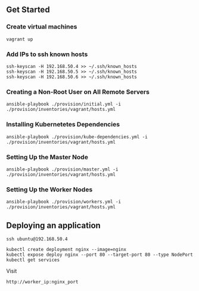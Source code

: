 
## Get Started

### Create virtual machines

```shell
vagrant up
```

### Add IPs to ssh known hosts

```shell
ssh-keyscan -H 192.168.50.4 >> ~/.ssh/known_hosts
ssh-keyscan -H 192.168.50.5 >> ~/.ssh/known_hosts
ssh-keyscan -H 192.168.50.6 >> ~/.ssh/known_hosts
```

### Creating a Non-Root User on All Remote Servers

```shell
ansible-playbook ./provision/initial.yml -i ./provision/inventories/vagrant/hosts.yml
```

### Installing Kubernetetes Dependencies

```shell
ansible-playbook ./provision/kube-dependencies.yml -i ./provision/inventories/vagrant/hosts.yml
```

### Setting Up the Master Node

```shell
ansible-playbook ./provision/master.yml -i ./provision/inventories/vagrant/hosts.yml
```

### Setting Up the Worker Nodes

```shell
ansible-playbook ./provision/workers.yml -i ./provision/inventories/vagrant/hosts.yml
```

## Deploying an application

```shell
ssh ubuntu@192.168.50.4
```

```shell
kubectl create deployment nginx --image=nginx
kubectl expose deploy nginx --port 80 --target-port 80 --type NodePort
kubectl get services
```

Visit

```text
http://worker_ip:nginx_port
```

